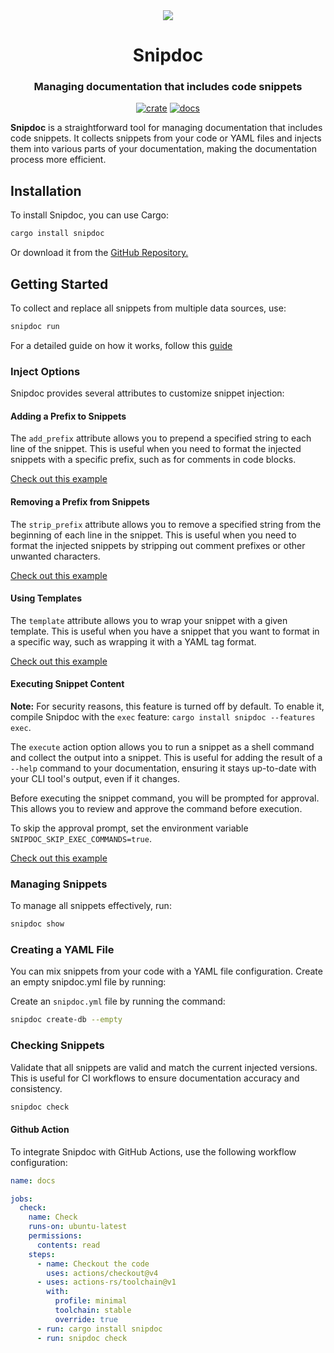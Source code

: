 <div align="center">
  <img src="./media/logo.png"/>
  <h1>Snipdoc</h1>
  <h3>Managing documentation that includes code snippets</h3>

  [![crate](https://img.shields.io/crates/v/snipdoc.svg)](https://crates.io/crates/snipdoc)
  [![docs](https://docs.rs/snipdoc/badge.svg)](https://docs.rs/snipdoc)
</div>

**Snipdoc** is a straightforward tool for managing documentation that includes code snippets.
It collects snippets from your code or YAML files and injects them into various parts of your documentation, making the documentation process more efficient.

## Installation
To install Snipdoc, you can use Cargo:
```sh
cargo install snipdoc
```

Or download it from the [GitHub Repository.](https://github.com/kaplanelad/snipdoc/releases/latest)

## Getting Started
To collect and replace all snippets from multiple data sources, use:
```sh
snipdoc run
```
For a detailed guide on how it works, follow this [guide](./docs/inject/)
 
### Inject Options
Snipdoc provides several attributes to customize snippet injection:

#### Adding a Prefix to Snippets
The `add_prefix` attribute allows you to prepend a specified string to each line of the snippet. 
This is useful when you need to format the injected snippets with a specific prefix, such as for comments in code blocks.

[Check out this example](./docs/add_prefix)

#### Removing a Prefix from Snippets
The `strip_prefix` attribute allows you to remove a specified string from the beginning of each line in the snippet. 
This is useful when you need to format the injected snippets by stripping out comment prefixes or other unwanted characters.

[Check out this example](./docs/strip_prefix/)

#### Using Templates
The `template` attribute allows you to wrap your snippet with a given template. This is useful when you have a snippet that you want to format in a specific way, such as wrapping it with a YAML tag format.

[Check out this example](./docs/template/)

#### Executing Snippet Content
**Note:** For security reasons, this feature is turned off by default. To enable it, compile Snipdoc with the `exec` feature: `cargo install snipdoc --features exec`.

The `execute` action option allows you to run a snippet as a shell command and collect the output into a snippet. This is useful for adding the result of a `--help` command to your documentation, ensuring it stays up-to-date with your CLI tool's output, even if it changes.

Before executing the snippet command, you will be prompted for approval. This allows you to review and approve the command before execution.

To skip the approval prompt, set the environment variable `SNIPDOC_SKIP_EXEC_COMMANDS=true`.


[Check out this example](./docs/execute_snippet_content/)


### Managing Snippets

To manage all snippets effectively, run:
```sh
snipdoc show
```

### Creating a YAML File

You can mix snippets from your code with a YAML file configuration. Create an empty snipdoc.yml file by running:

Create an `snipdoc.yml` file by running the command:
   ```sh
   snipdoc create-db --empty
   ```


### Checking Snippets

Validate that all snippets are valid and match the current injected versions. This is useful for CI workflows to ensure documentation accuracy and consistency.

```sh
snipdoc check
```

#### Github Action
To integrate Snipdoc with GitHub Actions, use the following workflow configuration:


```yaml
name: docs

jobs:
  check:
    name: Check
    runs-on: ubuntu-latest
    permissions:
      contents: read
    steps:
      - name: Checkout the code
        uses: actions/checkout@v4
      - uses: actions-rs/toolchain@v1
        with:
          profile: minimal
          toolchain: stable
          override: true
      - run: cargo install snipdoc        
      - run: snipdoc check        
```
